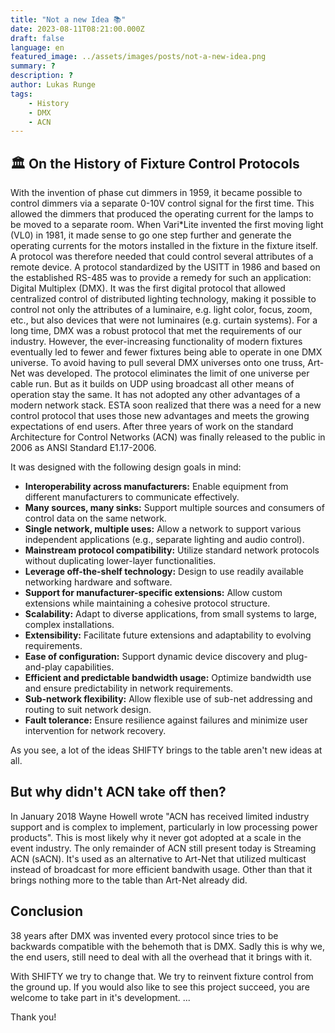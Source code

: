 ```yaml
---
title: "Not a new Idea 📚"
date: 2023-08-11T08:21:00.000Z
draft: false
language: en
featured_image: ../assets/images/posts/not-a-new-idea.png
summary: ?
description: ?
author: Lukas Runge
tags: 
    - History
    - DMX
    - ACN
---
```


## 🏛️ On the History of Fixture Control Protocols

With the invention of phase cut dimmers in 1959, it became possible to control dimmers via a separate 0-10V control signal for the first time. This allowed the dimmers that produced the operating current for the lamps to be moved to a separate room. When Vari*Lite invented the first moving light (VL0) in 1981, it made sense to go one step further and generate the operating currents for the motors installed in the fixture in the fixture itself. A protocol was therefore needed that could control several attributes of a remote device. A protocol standardized by the USITT in 1986 and based on the established RS-485 was to provide a remedy for such an application: Digital Multiplex (DMX). It was the first digital protocol that allowed centralized control of distributed lighting technology, making it possible to control not only the attributes of a luminaire, e.g. light color, focus, zoom, etc., but also devices that were not luminaires (e.g. curtain systems). For a long time, DMX was a robust protocol that met the requirements of our industry. However, the ever-increasing functionality of modern fixtures eventually led to fewer and fewer fixtures being able to operate in one DMX universe. To avoid having to pull several DMX universes onto one truss, Art-Net was developed. The protocol eliminates the limit of one universe per cable run. But as it builds on UDP using broadcast all other means of operation stay the same. It has not adopted any other advantages of a modern network stack. ESTA soon realized that there was a need for a new control protocol that uses those new advantages and meets the growing expectations of end users. After three years of work on the standard Architecture for Control Networks (ACN) was finally released to the public in 2006 as ANSI Standard E1.17-2006.

It was designed with the following design goals in mind:
- **Interoperability across manufacturers:** Enable equipment from different manufacturers to communicate effectively.
- **Many sources, many sinks:** Support multiple sources and consumers of control data on the same network.
- **Single network, multiple uses:** Allow a network to support various independent applications (e.g., separate lighting and audio control).
- **Mainstream protocol compatibility:** Utilize standard network protocols without duplicating lower-layer functionalities.
- **Leverage off-the-shelf technology:** Design to use readily available networking hardware and software.
- **Support for manufacturer-specific extensions:** Allow custom extensions while maintaining a cohesive protocol structure.
- **Scalability:** Adapt to diverse applications, from small systems to large, complex installations.
- **Extensibility:** Facilitate future extensions and adaptability to evolving requirements.
- **Ease of configuration:** Support dynamic device discovery and plug-and-play capabilities.
- **Efficient and predictable bandwidth usage:** Optimize bandwidth use and ensure predictability in network requirements.
- **Sub-network flexibility:** Allow flexible use of sub-net addressing and routing to suit network design.
- **Fault tolerance:** Ensure resilience against failures and minimize user intervention for network recovery.

As you see, a lot of the ideas SHIFTY brings to the table aren't new ideas at all.

## But why didn't ACN take off then?

In January 2018 Wayne Howell wrote "ACN has received limited industry support and is complex to implement, particularly in low processing power products". This is most likely why it never got adopted at a scale in the event industry. The only remainder of ACN still present today is Streaming ACN (sACN). It's used as an alternative to Art-Net that utilized multicast instead of broadcast for more efficient bandwith usage. Other than that it brings nothing more to the table than Art-Net already did.

## Conclusion
38 years after DMX was invented every protocol since tries to be backwards compatible with the behemoth that is DMX. Sadly this is why we, the end users, still need to deal with all the overhead that it brings with it.

With SHIFTY we try to change that. We try to reinvent fixture control from the ground up. If you would also like to see this project succeed, you are welcome to take part in it's development. ...

Thank you!